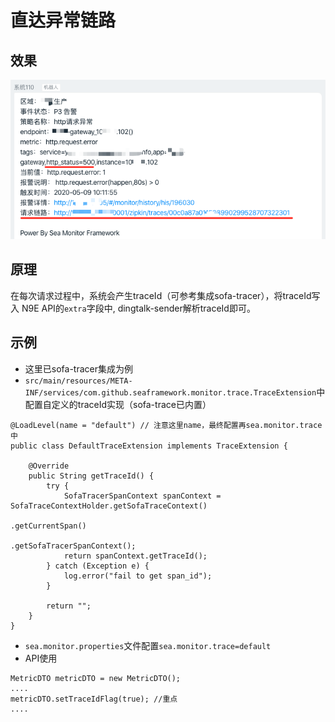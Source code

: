 # 直达异常链路

## 效果
![](img/alarm-1.png)

## 原理

在每次请求过程中，系统会产生traceId（可参考集成sofa-tracer），将traceId写入 N9E API的`extra`字段中, dingtalk-sender解析traceId即可。

## 示例

- 这里已sofa-tracer集成为例
- `src/main/resources/META-INF/services/com.github.seaframework.monitor.trace.TraceExtension`中配置自定义的traceId实现（sofa-trace已内置）

````
@LoadLevel(name = "default") // 注意这里name，最终配置再sea.monitor.trace中
public class DefaultTraceExtension implements TraceExtension {

    @Override
    public String getTraceId() {
        try {
            SofaTracerSpanContext spanContext = SofaTraceContextHolder.getSofaTraceContext()
                                                                      .getCurrentSpan()
                                                                      .getSofaTracerSpanContext();
            return spanContext.getTraceId();
        } catch (Exception e) {
            log.error("fail to get span_id");
        }

        return "";
    }
}
````
- `sea.monitor.properties`文件配置`sea.monitor.trace=default`
- API使用

````
MetricDTO metricDTO = new MetricDTO();
....
metricDTO.setTraceIdFlag(true); //重点
....
````